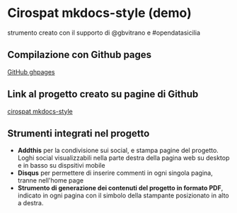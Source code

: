 # Cirospat mkdocs-style (demo)
strumento creato con il supporto di @gbvitrano e #opendatasicilia


## Compilazione con Github pages
[GitHub ghpages](https://squidfunk.github.io/mkdocs-material/publishing-your-site/#with-github-actions) 


## Link al progetto creato su pagine di Github
[cirospat mkdocs-style](https://cirospat.github.io/mkdocs-style/)


## Strumenti integrati nel progetto
- **Addthis** per la condivisione sui social, e stampa pagine del progetto. Loghi social visualizzabili nella parte destra della pagina web su desktop e in basso su dispsitivi mobile
- **Disqus** per permettere di inserire commenti in ogni singola pagina, tranne nell'home page
- **Strumento di generazione dei contenuti del progetto in formato PDF**, indicato in ogni pagina con il simbolo della stampante posizionato in alto a destra. 

